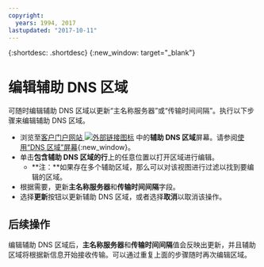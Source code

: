 ```yaml
---
copyright:
  years: 1994, 2017
lastupdated: "2017-10-11"
---
```


{:shortdesc: .shortdesc}
{:new_window: target="_blank"}

# 编辑辅助 DNS 区域

可随时编辑辅助 DNS 区域以更新“主名称服务器”或“传输时间间隔”。执行以下步骤来编辑辅助 DNS 区域。

* 浏览至[客户门户网站 ![外部链接图标](../../icons/launch-glyph.svg "外部链接图标")](https://control.softlayer.com/) 中的**辅助 DNS 区域**屏幕。请参阅[使用“DNS 区域”屏幕](delete-secondary-dns-record.html){:new_window}。
* 单击**包含辅助 DNS 区域的行**上的任意位置以打开区域进行编辑。
  * **注：**如果存在多个辅助区域，那么可以对该视图进行过滤以找到要编辑的区域。
* 根据需要，更新**主名称服务器**和**传输时间间隔**字段。
* 选择**更新**按钮以更新辅助 DNS 区域，或者选择**取消**以取消该操作。

## 后续操作

编辑辅助 DNS 区域后，**主名称服务器**和**传输时间间隔**值会反映出更新，并且辅助区域将根据新信息开始接收传输。可以通过重复上面的步骤随时再次编辑区域。
